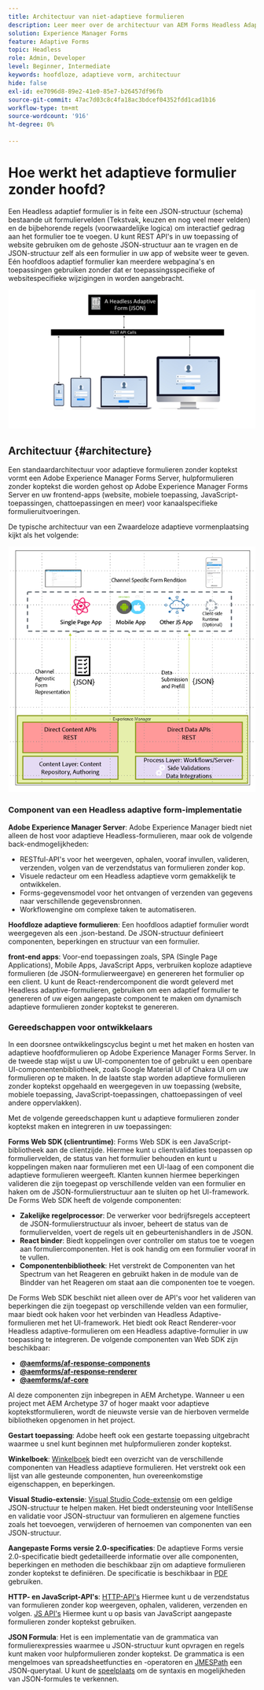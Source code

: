 ```yaml
---
title: Architectuur van niet-adaptieve formulieren
description: Leer meer over de architectuur van AEM Forms Headless Adaptive Forms en hoe u hiermee snel formulieren kunt maken voor verschillende platforms. Dit artikel biedt inzicht in hoe Headless Adaptive Forms werkt en hoe deze kan worden geïntegreerd met verschillende toepassingen om het maken van formulieren te vereenvoudigen.
solution: Experience Manager Forms
feature: Adaptive Forms
topic: Headless
role: Admin, Developer
level: Beginner, Intermediate
keywords: hoofdloze, adaptieve vorm, architectuur
hide: false
exl-id: ee7096d8-89e2-41e0-85e7-b26457df96fb
source-git-commit: 47ac7d03c8c4fa18ac3bdcef04352fdd1cad1b16
workflow-type: tm+mt
source-wordcount: '916'
ht-degree: 0%

---
```



# Hoe werkt het adaptieve formulier zonder hoofd?

Een Headless adaptief formulier is in feite een JSON-structuur (schema) bestaande uit formuliervelden (Tekstvak, keuzen en nog veel meer velden) en de bijbehorende regels (voorwaardelijke logica) om interactief gedrag aan het formulier toe te voegen. U kunt REST API&#39;s in uw toepassing of website gebruiken om de gehoste JSON-structuur aan te vragen en de JSON-structuur zelf als een formulier in uw app of website weer te geven. Eén hoofdloos adaptief formulier kan meerdere webpagina&#39;s en toepassingen gebruiken zonder dat er toepassingsspecifieke of websitespecifieke wijzigingen in worden aangebracht.

![Hoe het Zwaardeloze adaptieve formulier werkt](/help/assets/how-headless-adaprive-forms-work.png)

## Architectuur {#architecture}

Een standaardarchitectuur voor adaptieve formulieren zonder koptekst vormt een Adobe Experience Manager Forms Server, hulpformulieren zonder koptekst die worden gehost op Adobe Experience Manager Forms Server en uw frontend-apps (website, mobiele toepassing, JavaScript-toepassingen, chattoepassingen en meer) voor kanaalspecifieke formulieruitvoeringen.

De typische architectuur van een Zwaardeloze adaptieve vormenplaatsing kijkt als het volgende:

![Architectuur](/help/assets/headless-af-architecture.png)

<!-- 

You can use the React renderer component shipped with Headless adaptive forms to render an Adaptive Form or build your own custom component to natively render a Headless Form in a website or an application or use any UI framework or programming language to build your own components to render your forms.

A typical Headless adaptive forms architecture constitutes an Adobe Experience Manager Server, JSON structure of forms, various frontend apps for channel-specific form renditions.

![Architecture](/help/assets/headless-af-architecture.png) -->

### Component van een Headless adaptive form-implementatie

**Adobe Experience Manager Server**: Adobe Experience Manager biedt niet alleen de host voor adaptieve Headless-formulieren, maar ook de volgende back-endmogelijkheden:

* RESTful-API&#39;s voor het weergeven, ophalen, vooraf invullen, valideren, verzenden, volgen van de verzendstatus van formulieren zonder kop.
* Visuele redacteur om een Headless adaptieve vorm gemakkelijk te ontwikkelen.
* Forms-gegevensmodel voor het ontvangen of verzenden van gegevens naar verschillende gegevensbronnen.
* Workflowengine om complexe taken te automatiseren.

**Hoofdloze adaptieve formulieren**: Een hoofdloos adaptief formulier wordt weergegeven als een .json-bestand. De JSON-structuur definieert componenten, beperkingen en structuur van een formulier.

**front-end apps**: Voor-end toepassingen zoals, SPA (Single Page Applications), Mobile Apps, JavaScript Apps, verbruiken koploze adaptieve formulieren (de JSON-formulierweergave) en genereren het formulier op een client. U kunt de React-rendercomponent die wordt geleverd met Headless adaptive-formulieren, gebruiken om een adaptief formulier te genereren of uw eigen aangepaste component te maken om dynamisch adaptieve formulieren zonder koptekst te genereren.

<!-- ### Understanding Headless adaptive forms definition -->



### Gereedschappen voor ontwikkelaars

In een doorsnee ontwikkelingscyclus begint u met het maken en hosten van adaptieve hoofdformulieren op Adobe Experience Manager Forms Server. In de tweede stap wijst u uw UI-componenten toe of gebruikt u een openbare UI-componentenbibliotheek, zoals Google Material UI of Chakra UI om uw formulieren op te maken. In de laatste stap worden adaptieve formulieren zonder koptekst opgehaald en weergegeven in uw toepassing (website, mobiele toepassing, JavaScript-toepassingen, chattoepassingen of veel andere oppervlakken).

Met de volgende gereedschappen kunt u adaptieve formulieren zonder koptekst maken en integreren in uw toepassingen:

**Forms Web SDK (clientruntime)**: Forms Web SDK is een JavaScript-bibliotheek aan de clientzijde. Hiermee kunt u clientvalidaties toepassen op formuliervelden, de status van het formulier behouden en kunt u koppelingen maken naar formulieren met een UI-laag of een component die adaptieve formulieren weergeeft. Klanten kunnen hiermee beperkingen valideren die zijn toegepast op verschillende velden van een formulier en haken om de JSON-formulierstructuur aan te sluiten op het UI-framework. De Forms Web SDK heeft de volgende componenten:

* **Zakelijke regelprocessor**: De verwerker voor bedrijfsregels accepteert de JSON-formulierstructuur als invoer, beheert de status van de formuliervelden, voert de regels uit en gebeurtenishandlers in de JSON.
* **React binder**: Biedt koppelingen over controller om status toe te voegen aan formuliercomponenten. Het is ook handig om een formulier vooraf in te vullen.
* **Componentenbibliotheek**: Het verstrekt de Componenten van het Spectrum van het Reageren en gebruikt haken in de module van de Bindder van het Reageren om staat aan die componenten toe te voegen.

De Forms Web SDK beschikt niet alleen over de API&#39;s voor het valideren van beperkingen die zijn toegepast op verschillende velden van een formulier, maar biedt ook haken voor het verbinden van Headless Adaptive-formulieren met het UI-framework. Het biedt ook React Renderer-&#x200B; voor Headless adaptive-formulieren om een Headless adaptive-formulier in uw toepassing te integreren. De volgende componenten van Web SDK zijn beschikbaar:

* **[@aemforms/af-response-components](https://www.npmjs.com/package/@aemforms/af-react-components)**
* **[@aemforms/af-response-renderer](https://www.npmjs.com/package/@aemforms/af-react-renderer)**
* **[@aemforms/af-core](https://www.npmjs.com/package/@aemforms/af-core)**

Al deze componenten zijn inbegrepen in AEM Archetype. Wanneer u een project met AEM Archetype 37 of hoger maakt voor adaptieve koptekstformulieren, wordt de nieuwste versie van de hierboven vermelde bibliotheken opgenomen in het project.

**Gestart toepassing**: Adobe heeft ook een gestarte toepassing uitgebracht waarmee u snel kunt beginnen met hulpformulieren zonder koptekst.

<!-- **View Library (UI Layer)**: A custom form application built in a front-end language. You can use react, Angular, Flutter, NPM, Vue.js, Ionic, BootStrap, or any other language to built front end. You can also use the Headless adaptive forms Super Component, provided out-of-the-box, inside a react application to render a Headless adaptive form. Headless adaptive forms super component makes use of OOTB react spectrum -based form components to render the Headless adaptive form. 

Core-Components: It enables use to render an Adaptive Form using JSON structure. It uses rule grammar to help create dynamic field interactions. The rule grammar is based on [JSON formula](http://github.com/adobe/json-formula/). You can develop your own renderer or embed the React based Adaptive Forms renderer, provided OOTB, in your front-end app to render the form. -->

**Winkelboek**: [Winkelboek](https://opensource.adobe.com/aem-forms-af-runtime/storybook/) biedt een overzicht van de verschillende componenten van Headless adaptieve formulieren. Het verstrekt ook een lijst van alle gesteunde componenten, hun overeenkomstige eigenschappen, en beperkingen.

**Visual Studio-extensie**: [Visual Studio Code-extensie](visual-studio-code-extension-for-headless-adaptive-forms.md) om een geldige JSON-structuur te helpen maken. Het biedt ondersteuning voor IntelliSense en validatie voor JSON-structuur van formulieren en algemene functies zoals het toevoegen, verwijderen of hernoemen van componenten van een JSON-structuur.

**Aangepaste Forms versie 2.0-specificaties**: De adaptieve Forms versie 2.0-specificatie biedt gedetailleerde informatie over alle componenten, beperkingen en methoden die beschikbaar zijn om adaptieve formulieren zonder koptekst te definiëren. De specificatie is beschikbaar in [PDF](/help/assets/Headless-Adaptive-Form-Specification.pdf) gebruiken.

**HTTP- en JavaScript-API&#39;s**: [HTTP-API&#39;s](https://opensource.adobe.com/aem-forms-af-runtime/api/) Hiermee kunt u de verzendstatus van formulieren zonder kop weergeven, ophalen, valideren, verzenden en volgen. [JS API&#39;s](https://opensource.adobe.com/aem-forms-af-runtime/jsdocs/) Hiermee kunt u op basis van JavaScript aangepaste formulieren zonder koptekst gebruiken.

**JSON Formula**: Het is een implementatie van de grammatica van formulierexpressies waarmee u JSON-structuur kunt opvragen en regels kunt maken voor hulpformulieren zonder koptekst. De grammatica is een mengelmoes van spreadsheetfuncties en -operatoren en [JMESPath](https://jmespath.org/) een JSON-querytaal. U kunt de [speelplaats](https://opensource.adobe.com/json-formula/dist/index.html) om de syntaxis en mogelijkheden van JSON-formules te verkennen.